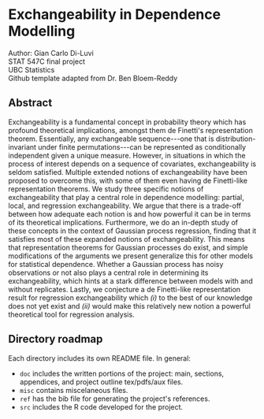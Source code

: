 # Exchangeability in Dependence Modelling
Author: Gian Carlo Di-Luvi \
STAT 547C final project \
UBC Statistics \
Github template adapted from Dr. Ben Bloem-Reddy

## Abstract
Exchangeability is a fundamental concept in probability theory which has profound theoretical implications, amongst them de Finetti's representation theorem. Essentially, any exchangeable sequence---one that is distribution-invariant under finite permutations---can be represented as conditionally independent given a unique measure. However, in situations in which the process of interest depends on a sequence of covariates, exchangeability is seldom satisfied. Multiple extended notions of exchangeability have been proposed to overcome this, with some of them even having de Finetti-like representation theorems. We study three specific notions of exchangeability that play a central role in dependence modelling: partial, local, and regression exchangeability. We argue that there is a trade-off between how adequate each notion is and how powerful it can be in terms of its theoretical implications. Furthermore, we do an in-depth study of these concepts in the context of Gaussian process regression, finding that it satisfies most of these expanded notions of exchangeability. This means that representation theorems for Gaussian processes do exist, and simple modifications of the arguments we present generalize this for other models for statistical dependence. Whether a Gaussian process has noisy observations or not also plays a central role in determining its exchangeability, which hints at a stark difference between models with and without replicates. Lastly, we conjecture a de Finetti-like representation result for regression exchangeability which *(i)* to the best of our knowledge does not yet exist and *(ii)* would make this relatively new notion a powerful theoretical tool for regression analysis.


## Directory roadmap
Each directory includes its own README file. In general:
* `doc` includes the written portions of the project: main, sections, appendices, and project outline tex/pdfs/aux files.
* `misc` contains miscelaneous files.
* `ref` has the bib file for generating the project's references.
* `src` includes the R code developed for the project.
